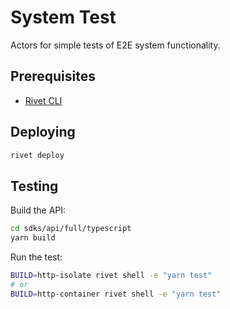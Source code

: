 # System Test

Actors for simple tests of E2E system functionality.

## Prerequisites

- [Rivet CLI](https://rivet.gg/docs/setup)

## Deploying

```sh
rivet deploy
```

## Testing

Build the API:

```sh
cd sdks/api/full/typescript
yarn build
```

Run the test:

```sh
BUILD=http-isolate rivet shell -e "yarn test"
# or
BUILD=http-container rivet shell -e "yarn test"
```

